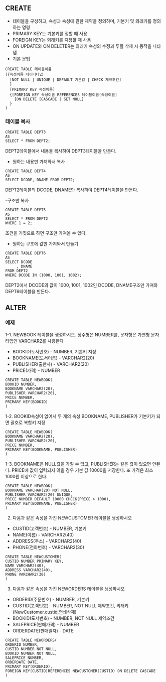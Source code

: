 ## CREATE
- 테이블을 구성하고, 속성과 속성에 관한 제약을 정의하며, 기본키 및 외래키를 정의하는 명령
- PRIMARY KEY는 기본키를 정할 때 사용
- FOREIGN KEY는 외래키를 지정할 때 사용
- ON UPDATE와 ON DELETER는 외래키 속성의 수정과 투플 삭제 시 동작을 나타냄
- 기본 문법
```
CREATE TABLE 테이블이름
({속성이름 데이터타입
  [NOT NULL | UNIQUE | DEFAULT 기본값 | CHECK 체크조건]
  }
  [PRIMARY KEY 속성이름]
  {[FOREIGN KEY 속성이름 REFERENCES 테이블이름(속성이름]
    [ON DELETE [CASCADE | SET NULL]
  }
)
```
### 테이블 복사
```
CREATE TABLE DEPT3
AS
SELECT * FROM DEPT2;
```
DEPT2테이블에서 내용을 복사하여 DEPT3테이블을 만든다.

- 원하는 내용만 가져와서 복사
```
CREATE TABLE DEPT4
AS
SELECT DCODE, DNAME FROM DEPT2;
```
DEPT2테이블의 DCODE, DNAME만 복사하여 DEPT4테이블을 만든다.

-구조만 복사
```
CREATE TABLE DEPT5
AS
SELECT * FROM DEPT2
WHERE 1 = 2;
```
조건을 거짓으로 하면 구조만 가져올 수 있다.

- 원하는 구조에 값만 가져와서 만들기
```
CREATE TABLE DEPT6
AS
SELECT DCODE
     , DNAME
FROM DEPT2
WHERE DCODE IN (1000, 1001, 1002);
```
DEPT2에서 DCODE의 값이 1000, 1001, 1002인 DCODE, DNAME구조만 가져와 DEPT6테이블을 만든다.

## ALTER



### 예제
1-1. NEWBOOK 테이블을 생성하시오. 정수형은 NUMBER를, 문자형은 가변형 문자 타입인 VARCHAR2를 사용한다
- BOOKID(도서번호) - NUMBER, 기본키 지정
- BOOKNAME(도서이름) - VARCHAR2(20)
- PUBLISHER(출판사) - VARCHAR2(20)
- PRICE(가격) - NUMBER
```
CREATE TABLE NEWBOOK(
BOOKID NUMBER,
BOOKNAME VARCHAR2(20),
PUBLISHER VARCHAR2(20),
PRICE NUMBER,
PRIMARY KEY(BOOKID)
)
```
1-2. BOOKID속성이 없어서 두 개의 속성 BOOKNAME, PUBLISHER가 기본키가 되면 괄호로 복합키 지정
```
CREATE TABLE NEWBOOK(
BOOKNAME VARCHAR2(20),
PUBLISHER VARCHAR2(20),
PRICE NUMBER,
PRIMARY KEY(BOOKNAME, PUBLISHER)
)
```
1-3. BOOKNAME은 NULL값을 가질 수 없고, PUBLISHER는 같은 값이 있으면 안된다. PRICE에 값이 입력되지 않을 경우 기본 값 10000을 저장한다. 또 가격은 최소 1000원 이상으로 한다.
```
CREATE TABLE NEWBOOK(
BOOKNAME VARCHAR(20) NOT NULL,
PUBLISHER VARCHAR2(20) UNIQUE,
PRICE NUMBER DEFAULT 10000 CHECK(PRICE > 1000),
PRIMARY KEY(BOOKNAME, PUBLISHER)
)
```
2. 다음과 같은 속성을 가진 NEWCUSTOMER 테이블을 생성하시오
- CUSTID(고객번호) - NUMBER, 기본키
- NAME(이름) - VARCHAR2(40)
- ADDRESS(주소) - VARCHAR2(40)
- PHONE(전화번호) - VARCHAR2(30)
```
CREATE TABLE NEWCUSTOMER(
CUSTID NUMBER PRIMARY KEY,
NAME VARCHAR2(40),
ADDRESS VARCHAR2(40),
PHONE VARCHAR2(30)
)
```
3. 다음과 같은 속성을 가진 NEWORDERS 테이블을 생성하시오
- ORDERID(주문번호) - NUMBER, 기본키
- CUSTID(고객번호) - NUMBER, NOT NULL 제약조건, 외래키(NewCustomer.custid,연쇄삭제)
- BOOKID(도서번호) - NUMBER, NOT NULL 제약조건
- SALEPRICE(판매가격) - NUMBER
- ORDERDATE(판매일자) - DATE
```
CREATE TABLE NEWORDERS(
ORDERID NUMBER,
CUSTID NUMBER NOT NULL,
BOOKID NUMBER NOT NULL,
SALEPRICE NUMBER,
ORDERDATE DATE,
PRIMARY KEY(ORDERID),
FOREIGN KEY(CUSTID)REFERENCES NEWCUSTOMER(CUSTID) ON DELETE CASCADE
)
```
